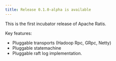 ```yaml
---
title: Release 0.1.0-alpha is available
---
```

<!-- truncate -->
<!---
  Licensed under the Apache License, Version 2.0 (the "License");
  you may not use this file except in compliance with the License.
  You may obtain a copy of the License at

   http://www.apache.org/licenses/LICENSE-2.0

  Unless required by applicable law or agreed to in writing, software
  distributed under the License is distributed on an "AS IS" BASIS,
  WITHOUT WARRANTIES OR CONDITIONS OF ANY KIND, either express or implied.
  See the License for the specific language governing permissions and
  limitations under the License. See accompanying LICENSE file.
-->

This is the first incubator release of Apache Ratis.

Key features:

  * Pluggable transports (Hadoop Rpc, GRpc, Netty)
  * Pluggable statemachine
  * Pluggable raft log implementation.
